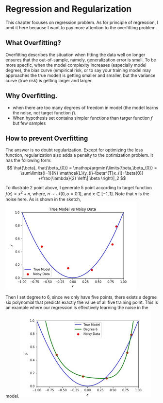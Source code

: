 # Regression and Regularization

This chapter focuses on regression problem. As for principle of regression, I omit it here because I 
want to pay more attention to the overfitting problem.

## What Overfitting?

Overfitting describes the situation when fitting the data well on longer ensures that the out-of-sample, namely,
generalization error is small. To be more specfic, when the model complexity increases (especially model degree),
the bias curve (empirical risk, or to say your training model may approaches the true model) is getting smaller and
smaller, but the variance curve (true risk) is getting larger and larger.

## Why Overfitting.
* when there are too many degrees of freedom in model (the model learns the noise, not target function $f$).
* When hypothesis set contains simpler functions than targer function $f$ but few samples

## How to prevent Overfitting
The answer is no doubt regularization. Except for optimizing the loss function, regularization also adds a penalty to
the optimization problem. It has the following form:
$$
\hat{\beta}, \hat{\beta_{0}} = \mathop{argmin}\limits{\beta,\beta_{0}} = \sum\limits{i=1}{N} \mathcal{L}(y_{i}-\beta^{T}x_{i}+\beta{0})
+\frac{\lambda}{2} \left\| \beta \right\|_2
$$

To illustrate 2 point above, I generate 5 point according to target function $f(x) = x^{2} + n$, where, 
$n \sim \mathcal{N} (0, \sigma = 0.1)$, and $x \in [-1,1]$. Note that $n$ is the noise here. As is shown in the sketch,
![skecth](https://github.com/masqueraderx/Statistical-Machine-Learning/blob/main/Regression%20and%20Regularization/Q1.jpg)

Then I set degree to 6, since we only have five points, there exists a degree six polynomial that predicts exactly the
value of all five training point. This is an example where our regression is effectively learning the noise in the model.
![skecth](https://github.com/masqueraderx/Statistical-Machine-Learning/blob/main/Regression%20and%20Regularization/Q2.jpg)

